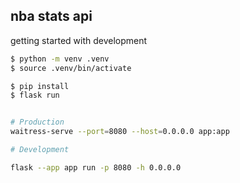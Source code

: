 nba stats api
---

getting started with development

```bash
$ python -m venv .venv
$ source .venv/bin/activate

$ pip install
$ flask run


# Production
waitress-serve --port=8080 --host=0.0.0.0 app:app

# Development 

flask --app app run -p 8080 -h 0.0.0.0 
```
